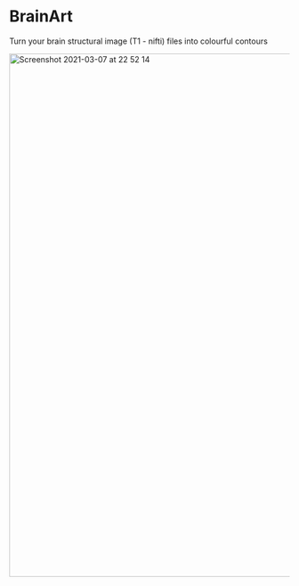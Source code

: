 # BrainArt
Turn your brain structural image (T1 - nifti) files into colourful contours

<img width="940" alt="Screenshot 2021-03-07 at 22 52 14" src="https://user-images.githubusercontent.com/32231070/110340974-c312d700-8021-11eb-813f-9db26c2c2799.png">


